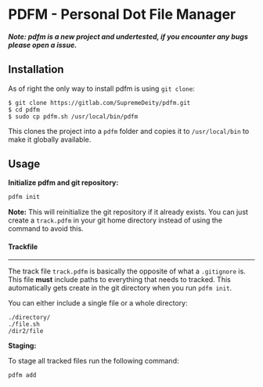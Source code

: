 # PDFM - Personal Dot File Manager

##### Note: pdfm is a new project and undertested, if you encounter any bugs please open a issue.

## Installation
As of right the only way to install pdfm is using `git clone`:
```
$ git clone https://gitlab.com/SupremeDeity/pdfm.git
$ cd pdfm
$ sudo cp pdfm.sh /usr/local/bin/pdfm
```
This clones the project into a `pdfm` folder and copies it to `/usr/local/bin` to make it globally available.


## Usage

**Initialize pdfm and git repository:**
```bash
pdfm init
```

**Note:** This will reinitialize the git repository if it already exists. You can just create a `track.pdfm` in your git home directory instead of using the command to avoid this.

#### Trackfile
---
The track file `track.pdfm` is basically the opposite of what a `.gitignore` is. This file __must__ include paths to everything that needs to tracked. This automatically gets create in the git directory when you run `pdfm init`.

You can either include a single file or a whole directory:
```
./directory/
./file.sh
/dir2/file
```

**Staging:**

To stage all tracked files run the following command:
```
pdfm add
```
